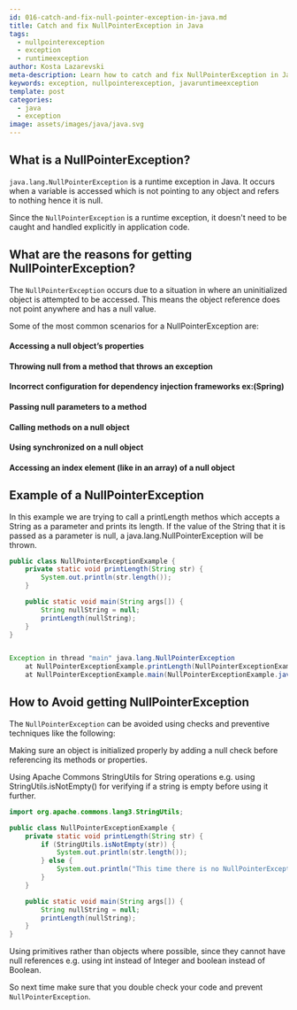 ```yaml
---
id: 016-catch-and-fix-null-pointer-exception-in-java.md
title: Catch and fix NullPointerException in Java
tags:
  - nullpointerexception
  - exception
  - runtimeexception
author: Kosta Lazarevski
meta-description: Learn how to catch and fix NullPointerException in Java
keywords: exception, nullpointerexception, javaruntimeexception
template: post
categories:
  - java
  - exception
image: assets/images/java/java.svg
---
```


## What is a NullPointerException?

`java.lang.NullPointerException` is a runtime exception in Java. It occurs when a variable is accessed which is not pointing to any object and refers to nothing hence it is null.

Since the `NullPointerException` is a runtime exception, it doesn't need to be caught and handled explicitly in application code.

## What are the reasons for getting NullPointerException?

The `NullPointerException` occurs due to a situation in where an uninitialized object is attempted to be accessed. This means the object reference does not point anywhere and has a null value.

Some of the most common scenarios for a NullPointerException are:

#### Accessing a null object’s properties
#### Throwing null from a method that throws an exception
#### Incorrect configuration for dependency injection frameworks ex:(Spring)
#### Passing null parameters to a method
#### Calling methods on a null object
#### Using synchronized on a null object
#### Accessing an index element (like in an array) of a null object


## Example of a NullPointerException

In this example we are trying to call a printLength methos which accepts a String as a parameter and prints its length. If the value of the String that it is passed as a parameter is null,
a java.lang.NullPointerException will be thrown.

```java
public class NullPointerExceptionExample {
    private static void printLength(String str) {
        System.out.println(str.length());
    }

    public static void main(String args[]) {
        String nullString = null;
        printLength(nullString);
    }
}


Exception in thread "main" java.lang.NullPointerException
    at NullPointerExceptionExample.printLength(NullPointerExceptionExample.java:3)
    at NullPointerExceptionExample.main(NullPointerExceptionExample.java:8)
```

## How to Avoid getting NullPointerException

The `NullPointerException` can be avoided using checks and preventive techniques like the following:

Making sure an object is initialized properly by adding a null check before referencing its methods or properties.

Using Apache Commons StringUtils for String operations e.g. using StringUtils.isNotEmpty() for verifying if a string is empty before using it further.

```java
import org.apache.commons.lang3.StringUtils;

public class NullPointerExceptionExample {
    private static void printLength(String str) {
        if (StringUtils.isNotEmpty(str)) {
            System.out.println(str.length());
        } else {
            System.out.println("This time there is no NullPointerException");
        }
    }

    public static void main(String args[]) {
        String nullString = null;
        printLength(nullString);
    }
}
```

Using primitives rather than objects where possible, since they cannot have null references e.g. using int instead of Integer and boolean instead of Boolean.

So next time make sure that you double check your code and prevent `NullPointerException`.

